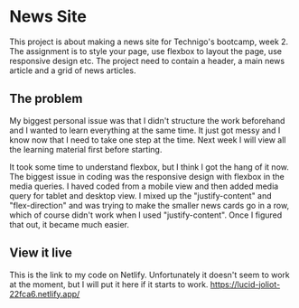# News Site

This project is about making a news site for Technigo's bootcamp, week 2.
The assignment is to style your page, use flexbox to layout the page, use responsive design etc.
The project need to contain a header, a main news article and a grid of news articles.

## The problem

My biggest personal issue was that I didn't structure the work beforehand and I wanted to learn everything at the same time. It just got messy and I know now that I need to take one step at the time. Next week I will view all the learning material first before starting. 

It took some time to understand flexbox, but I think I got the hang of it now. The biggest issue in coding was the responsive design with flexbox in the media queries. I haved coded from a mobile view and then added media query for tablet and desktop view. I mixed up the "justify-content" and "flex-direction"  and was trying to make the smaller news cards go in a row, which of course didn't work when I used "justify-content". Once I figured that out, it became much easier.

## View it live
This is the link to my code on Netlify. Unfortunately it doesn't seem to work at the moment, but I will put it here if it starts to work.
https://lucid-joliot-22fca6.netlify.app/
